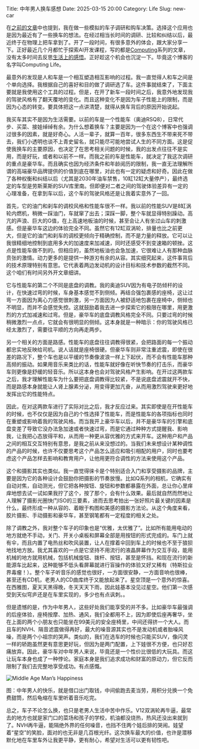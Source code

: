 Title: 中年男人换车感想
Date: 2025-03-15 20:00
Category: Life
Slug: new-car

在[之前的文章](https://yage.ai/deep-research-car-buying.html)中也提到，我在做一些模拟的车子调研和购车决策。选择这个应用也是因为最近有了一些换车的想法。在经过相当长时间的调研、比较和纠结以后，最近终于在物理上把车拿到了。开了一段时间，有很多意外的体会，跟大家分享一下。正好最近几个月都忙于探索AI开发课程，写的都是[Computing](https://yage.ai/category/computing.html)系列的文章，没有太多时间去反思[生活上的感悟](https://yage.ai/category/life.html)。正好趁这个机会也沉淀一下。毕竟这个博客的名字叫Computing Life。

最意外的发现是人和车是一个相互塑造相互影响的过程。我一直觉得人和车之间是个单向选择。我根据自己的喜好和目的做了调研选了车。这件事就结束了，下面主要就是我使用这个工具的过程。但是，在开了新车一段时间之后，我意外地发现我的驾驶风格有了翻天覆地的变化。而且这种变化不是因为车子性能上的限制，而是因为心态的转变。要具体把这一点讲清楚，就得从换车背后的原因开始说起。

我买车其实不是因为生活需要。以前的车是一个性能车（奥迪RSQ8），日常代步、买菜、接娃绰绰有余。为什么想着换车？主要是因为一个在这个博客中也强调过很多的因素，就是好奇心。人活一辈子，就算一百年，很多东西生不带来死不带去，我们小透明也谈不上青史留名，就只能尽可能地尝试人生的不同方面。这是促使我换车的主要原因，也决定了在思考相关问题的时候，我的出发点往往不是实用，而是好玩，或者和以前不一样。而我之前的车是性能车，就决定了我这次调研的重点是豪华车。而且确实也因为经济条件和年龄阅历的限制，我一直无法理解所谓的高端豪华品牌提供的价值到底在哪里，对此也有一定的疑虑和好奇。因此在做了各种权衡和纠结以后（尤其是2030年油车禁售，10缸12缸大量停产），最终选定的车型是劳斯莱斯的SUV库里南。但即便对二者之间的驾驶体验差异有一定的心理准备，在拿到车以后，这个车的驾驶风格还是让我着实意外了一回。

首先，它的油门和刹车的调校风格和性能车很不一样。我以前的性能SUV是8缸涡轮内燃机，稍微一踩油门，车就窜了出去；深踩一脚，整个车就显得特别躁动。高亢的声浪、巨大的G值，在上高速地板油的时候，甚至会让人有坐过山车的刺激感。但是豪华车这边的体验完全不同。虽然它有12缸双涡轮，排量也比之前更大，但是它的油门和刹车的调校更倾向于精确控制，而不是力量的释放。它可以让我很精细地控制到底用多大的加速度来加减速，同时还感受不到变速箱的顿挫。这点是性能车做不到的。但相应的，虽然地板油也会急加速，它很难让人有那种血脉贲张的激情。动力更多的是提供一种游刃有余的从容。其实细究起来，这件事背后的技术原理特别有意思。它代表着两边发动机的设计目标和技术参数的截然不同。这个咱们有时间另外开文章细讲。

它与性能车的第二个不同是底盘的调教。我的奥迪SUV因为有电子防倾杆的设计，在快速过弯的时候，车身基本感觉不到侧倾。再结合强包裹感的座椅，这让过弯一方面因为离心力感觉很刺激，另一方面因为人被舒适地包裹在座椅中，侧倾也不明显，而并不会感觉失控。这就鼓励着我去进一步探索它的极限在哪里，用更激烈的方式加减速和过弯。但是，豪华车的底盘调教风格完全不同。只要过弯的时候稍微激烈一点点，它就会有很明显的侧倾。这本身就是一种暗示：你的驾驶风格已经太激烈了，需要往平顺的方向再走两步。

另一个相关的方面是路感。性能车的底盘往往调教得很紧，会把路面的每一个振动都忠实地反映给司机。说人话就是座椅很硬。但豪华车则非常注重滤震，即使在很差的路况下，整个车也是以平缓的节奏像波浪一样上下起伏，而不会有性能车那种高频的振动。如果用音乐来类比的话，性能车就好像在听快节奏的打击乐，而豪华车则更像是舒缓的轻音乐。所以这本身也会对驾驶风格产生影响。在开过这两款车之后，我才理解性能车为什么要把底盘调教得比较紧，不是说底盘滤震就开不快，而是路感本身就能让人肾上腺素分泌，用变得更加亢奋，从而用激烈驾驶来更好地发挥出它的性能特点。

因此，在对这两款车进行了实际对比之后，我才反应过来。其实即使是在开性能车的时候，也不仅仅是因为自己的个性选择了性能车，而是性能车的各项指标也同时在重塑或影响着我的驾驶风格。而当我开上豪华车以后，并不是豪华车的引擎和底盘变差了导致它没办法急加速或者快速过弯，而是它通过种种方式提醒我、影响我，让我把心态放得平和，从而用一种更从容优雅的方式来开车。这种用户和产品之间的相互交互特别有意思，是我之前从来没想过的。当我们未来想设计某种调性的产品的时候，也许不仅要思考这个产品怎么适应和吸引相配的用户，同时也要考虑这个产品怎样去影响和教育用户，让他用更符合调性的方法来使用这个产品。

这个和摄影其实也类似。我一直觉得徕卡是个特别适合入门和享受摄影的品牌，主要是因为它的各种设计会鼓励你把摄影的节奏放慢。比如Q系列的相机，它确实有自动对焦，自动测光，但它把各种按钮、旋钮和参数都暴露在外面，总让你心里痒痒地想去试一试如果我拧了这个，按了那个，会有什么效果。最后就自然而然地让人理解了摄影光圈快门ISO的三要素，进而去思考拍出一张好照片最关键的因素是什么，最终形成一种从容的、着眼于构图和美感的摄影方法论。从这个角度来看，胶片摄影、手动摄影和豪华车，甚至钢笔都有一定程度的相关之处。

除了调教之外，我对整个车子的印象也是“优雅，太优雅了”。比如所有能用电动的地方就绝不手动，关门、开关小桌板和屏幕全部是用按钮的形式完成的。车门上就有伞，而且内置了电热丝和吹风装置，让人在撑着伞回到车上的时候也不至于狼狈地找地方放。我尤其喜欢的一点是它坚持不用流行的液晶屏幕作为交互手段，能用机械的地方就用机械，包括机械旋钮、拨杆、按钮，甚至是怀挡。和现在流行的新能源车比起来，这种能够不低头看屏幕就进行盲操作的体验又好又稀有（特斯拉业界毒瘤！）。整个车子听音乐的感觉也很好，一方面很安静，一方面音响也很棒，甚至还有CD机，老男人的CD曲库终于又能放起来了。星空顶是一个意外的惊喜。在西雅图，夏天天黑得晚，冬天天天下雨，因此娃基本没见过星空。他们第一次感受到天似穹庐还是在车里实现的，多少也有点讽刺。。

但是遗憾的是，作为中年男人，这些好处我们能享受的并不多。比如豪华车最强调的后座体验，座椅按摩、加热、通风，我们全都用不上，因为即使后座再奢华，坐在上面的两个小朋友也只能坐在99美元的安全座椅里，中间还得挤一个大人。而且车的NVH、隔音滤震做得再好，最大的噪音源其实也不是发动机或者胎噪风噪，而是两个小祖宗的哭声。类似的，我们在选车的时候也只能买SUV，像闪灵一样的轿跑虽然更有意思更好玩，但因为是两门配置，上下娃很不方便，也只好忍痛放弃。因此，豪华车对中年男人来说，毕竟还是一个性价比很低的大玩具。而这让玩车本身也成了一种悖论。家庭本身是我们追求成功和财富的原动力，但它反而限制了我们去完整地享受成功。有点感慨。

![Middle Age Man’s Happiness](/images/rr.jpg)

图：中年男人的快乐，就是借口出门取钱，中间偷跑去麦当劳，用积分兑换一个免费甜筒，然后龟缩在车里听着音乐吃完。

总之，车子不论怎么换，也只是老男人生活中苦中作乐。V12双涡轮再牛逼，最常去的地方也就是家门口的菜场和孩子的学校，机油都没烧热，热风还没出来就到了。NVH再牛逼，能隔绝外界的任何噪音，也挡不住两个娃后排的哭闹。娃望着“星空”的笑脸，面对的也无非是几百根光纤。这次换车最大的价值，也许是潜移默化地在车里车外让我更平静，更有耐心，希望对生活可以更有韧性吧。

<script async data-uid="65448d4615" src="https://yage.kit.com/65448d4615/index.js"></script>